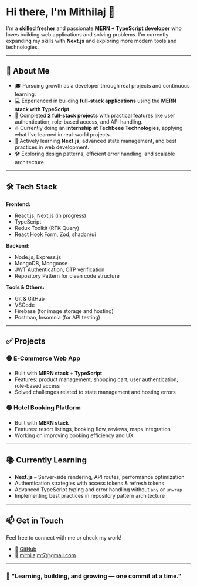# Hi there, I'm Mithilaj 👋

I'm a **skilled fresher** and passionate **MERN + TypeScript developer** who loves building web applications and solving problems. I’m currently expanding my skills with **Next.js** and exploring more modern tools and technologies.

---

## 🚀 About Me

- 🎓 Pursuing growth as a developer through real projects and continuous learning.
- 💻 Experienced in building **full-stack applications** using the **MERN stack with TypeScript**.
- 📂 Completed **2 full-stack projects** with practical features like user authentication, role-based access, and API handling.
- 🔥 Currently doing an **internship at Techbeee Technologies**, applying what I’ve learned in real-world projects.
- 🌱 Actively learning **Next.js**, advanced state management, and best practices in web development.
- 🛠 Exploring design patterns, efficient error handling, and scalable architecture.

---

## 🛠 Tech Stack

**Frontend:**
- React.js, Next.js (in progress)
- TypeScript
- Redux Toolkit (RTK Query)
- React Hook Form, Zod, shadcn/ui

**Backend:**
- Node.js, Express.js
- MongoDB, Mongoose
- JWT Authentication, OTP verification
- Repository Pattern for clean code structure

**Tools & Others:**
- Git & GitHub
- VSCode
- Firebase (for image storage and hosting)
- Postman, Insomnia (for API testing)

---

## ✅ Projects

### 🟢 E-Commerce Web App
- Built with **MERN stack + TypeScript**
- Features: product management, shopping cart, user authentication, role-based access
- Solved challenges related to state management and hosting errors

### 🟢 Hotel Booking Platform
- Built with **MERN stack**
- Features: resort listings, booking flow, reviews, maps integration
- Working on improving booking efficiency and UX

---

## 📚 Currently Learning
- **Next.js** – Server-side rendering, API routes, performance optimization
- Authentication strategies with access tokens & refresh tokens
- Advanced TypeScript typing and error handling without `any` or `unwrap`
- Implementing best practices in repository pattern architecture

---

## 📫 Get in Touch
Feel free to connect with me or check my work!

- 🔗 [GitHub](https://github.com/MithilajMT)
- 📧 mithilajmt7@gmail.com
---

### 🚀 "Learning, building, and growing — one commit at a time."
